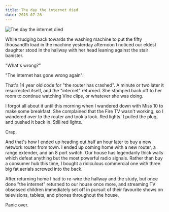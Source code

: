 ```yaml
---
title: The day the internet died
date: 2015-07-26
---
```


![The day the internet died](https://source.unsplash.com/ZYYS1kapOm8/1600x900)

While trudging back towards the washing machine to put the fifty thousandth load in the machine yesterday afternoon I noticed our eldest daughter stood in the hallway with her head leaning against the stair banister.

"What's wrong?"

"The internet has gone wrong again".

That's 14 year old code for "the router has crashed". A minute or two later it resurrected itself, and the "internet" returned. She stomped back off to her room to continue watching Vine clips, or whatever she was doing.

I forgot all about it until this morning when I wandered down with Miss 10 to make some breakfast. She complained that the Fire TV wasn't working, so I wandered over to the router and took a look. Red lights. I pulled the plug, and pushed it back in. Still red lights.

Crap.

And that's how I ended up heading out half an hour later to buy a new network router from town. I ended up coming home with a new router, a range extender, and an 8 port switch. Our house has legendarily thick walls which defeat anything but the most powerful radio signals. Rather than buy a consumer hub this time, I bought a ridiculous commercial one with three big fat aerials screwed into the back.

After returning home I had to re-wire the hallway and the study, but once done "the internet" returned to our house once more, and streaming TV obsessed children immediately set off in pursuit of their favourite shows on televisions, tablets, and phones throughout the house.

Panic over.